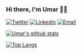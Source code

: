 ### Hi there, I'm Umar 🙋‍♂️

[![Twitter](https://img.shields.io/badge/Twitter-skyblue.svg?style=for-the-badge&logo=twitter)](https://twitter.com/Mohammadumar28)
[![Linkedin](https://img.shields.io/badge/LinkedIn-blue.svg?style=for-the-badge&logo=linkedin)](https://www.linkedin.com/in/mohammadumar28/)
[![Email](https://img.shields.io/badge/Email-blue.svg?style=for-the-badge&logo=email)](mailto:mohammadumar28@gmail.com)

[![Umar's github stats](https://github-readme-stats.vercel.app/api?username=mohammadumar28&show_icons=true&bg_color=30,FFAFBD,ffc3a0&title_color=000000&icon_color=000000)](https://github.com/mohammadumar28)

[![Top Langs](https://github-readme-stats.vercel.app/api/top-langs/?username=mohammadumar28&layout=compact)](https://github.com/mohammadumar28)
